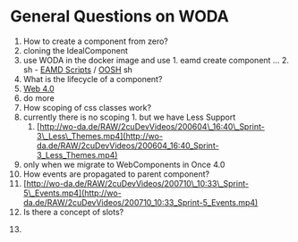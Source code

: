 # General Questions on WODA

1. How to create a component from zero?
  1. cloning the IdealComponent
  2. use WODA in the docker image and use
    1. eamd create component …
    2. sh - [EAMD Scripts](../../development/once/once-documentation/eamd-scripts.md) / [OOSH](../../../../2cu.atlassian.net/wiki/spaces/CCU/pages/269156359/OOSH.md) sh
2. What is the lifecycle of a component?
  1. [Web 4.0](../../development/coast/web-40.md)
  2. do more
3. How scoping of css classes work?
  1. currently there is no scoping
    1. but we have Less Support
      1. [http://wo-da.de/RAW/2cuDevVideos/200604\_16:40\_Sprint-3\_Less\_Themes.mp4](http://wo-da.de/RAW/2cuDevVideos/200604_16:40_Sprint-3_Less_Themes.mp4)
  2. only when we migrate to WebComponents in Once 4.0
4. How events are propagated to parent component?
  1. [http://wo-da.de/RAW/2cuDevVideos/200710\_10:33\_Sprint-5\_Events.mp4](http://wo-da.de/RAW/2cuDevVideos/200710_10:33_Sprint-5_Events.mp4)
5. Is there a concept of slots?
  1. ```
<template  is id   >
   <div   >
    ${this.content}
    
    <div weBean-role"container">
  </div>
```
  2. /EAMD.ucp/Components/tla/EAM/layer5/PluginContainer/1.0.0/PluginContainer.component.xml
6. Can a component be conditionally loaded?
  1. of course
    1. to do  
create an IOR by new
```
let iot = IOR().init(“/EAMD.ucp/Components/tla/EAM/layer5/PluginContainer/1.0.0/PluginContainer.component.xml")
let componentClass = await ior.load();
```
7. Explain testing of component?
  1. good point
  2. mimimal creation of mocha chai tests
  3. ComponentTestBed
    1. /Users/Shared/dev/EAMD.ucp/Components/tla/EAMD/ComponentTestBed/1.0.0/ComponentTestBed.component.xml
8. How to use these components in another VUE/React/Angular project?
  1. add `<script src="/EAMD.ucp/Components/tla/EAM/layer1/Thinglish/Once/2.0.0-ONE/src/js/Once.class.js" type="text/javascript"></script>`
  2. lets invest more in this
  3. WODA and UCP is a paradigm shift
    1. let's wirte THE LAST ARCHITECTURE reference implementation
9. What are the advantages of WODA components over web components?
  1. NONE on GUI and Web components … they are ahead of us
  2. UCP, loader, typing, dynamic, messaging, events, P2P, runtimeRegistry, Thing
10. How WODA can be advantageous for PWA?
  1. ONCE4.0.0 is ment to become a standard PWA
  2. serviceManger ---> Loader
    1. caching , offline, inter wab page communication
11. How inter-dependencies are working?
  1. ```
var DefaultFloatComponent = Namespace.declare(
  "tla.EAM.layer2",
  class DefaultFloatComponent extends UcpComponent {
    static get implements() {
      return [FloatComponent,DropDownComponentListener];
    }
    static get overwriteServerDescriptor() {
      return true;
    }
    static get dependencies() {
      return [
        "/EAMD.ucp/Components/org/lesscss/Less/3.8.1/Less.component.xml",
        "/EAMD.ucp/Components/com/pankaj/DropDownComponent/1.0.0/DropDownComponent.component.xml"
      ];
    }
```
12. How Communications between components happening?
  1. [http://wo-da.de/RAW/2cuDevVideos/200710\_10:33\_Sprint-5\_Events.mp4](http://wo-da.de/RAW/2cuDevVideos/200710_10:33_Sprint-5_Events.mp4)
  2. [http://wo-da.de/RAW/2cuDevVideos/200709\_11:29\_Sprint-5\_RESTClient-1.mp4](http://wo-da.de/RAW/2cuDevVideos/200709_11:29_Sprint-5_RESTClient-1.mp4)
13. Is there any CLI to create default component and add its dependencies?
  1. WODA
  2. eamd
  3. currently both are broken due to the location migration and we have to fix them
14. Explain component rendering mechanism? Does it have concept of partial and virtual rendering?
  1. lazy rendering
    1. rendering diffs for WebComponents
  2. component structure based on parent and children attributes
    1. has to be tested an validated
  3. to be migrated to web components that also implies radical simplification
  4. understand it by debugging one cycle with full logging enabled
    1. RENDERING
      1. states
      2. prevents intermediate rendering on state change during subcomponent initialisation
15. Do we have also support one way binding for javascript properties?
  1. yes
  2. ```
    In a View
    =========
    
    onDomReady() {
      console.info(
        "ApplicationFrameDefaultView onDomReady",
        this.id,
        ...arguments
      );
      console.info(
        "ApplicationFrameDefaultView onDomReady - view:",
        this.id,
        this.documentElement
      );
      console.info(`
           the view is fully rendered and available in the DOM.
           initalize any DOM listeners here.
           the method will be called after every new rendering
           `);
      this.draggable();
    }
    
    update(updateObject) {
      console.info("ucpView update", this.id, ...arguments);
      if (!updateObject) {
        updateObject = this.ucpModel.updateObject;
      }
      if (!updateObject) {
        return;
      }
      Object.keys(updateObject).forEach((member) => {
        switch (member) {
          case "default_xPos":
            //console.log("updated ",member, updateObject[member]); //updateObject["default_xPos"]  == updateObject.default_xPos
            this.documentElement.style.transform = "translate3d(" + updateObject[member] + "px, " + this.model.default_yPos + "px, 0)";
          case "default_yPos":
            //console.log("updated ",member, updateObject[member]); //updateObject["default_xPos"]  == updateObject.default_xPos
            this.documentElement.style.transform = "translate3d(" + this.model.default_xPos + "px, " + updateObject[member] + "px, 0)";
            // this.updatePos();
            break;
          default:
            super.update();
        }
      });
      return true;
    }
```
16. Once we Drag and drop any component and then change its attributes & properties - how can we store the state of the component ?
  1. the Store handles the Persistence Manager and the related object that cares for storing and loading persisted state
    1. Browser DB
  2. do a dedicated session about this
17. Explain the process behind what happen, once a component is dropped in WODA IDE.
  1. in Once the method onDrop() handels all the process
    1. was a functional thinker
      1. tooooo many if then
      2. make it as done with the loader.canLoad method
  2. Thinglish.loadAndStart(ior).then().then()…
    1. nasty long method with Promises which we have to migrate to await/asyc
18. Did we run any performance test?
  1. NO but obviously we need to
  2. renderer is plain vanilla javascript
19. Is the underline idea also applicable on server side?
  1. obviously now
20. Can a component code affect other component or UI element on the page? Are they work in isolated environment? Can one component modify other component UI element directly, if yes how do we make sure that no other component can affect the feature of specific components?
  1. yes it can, but it should not… since it is ment to be broken then